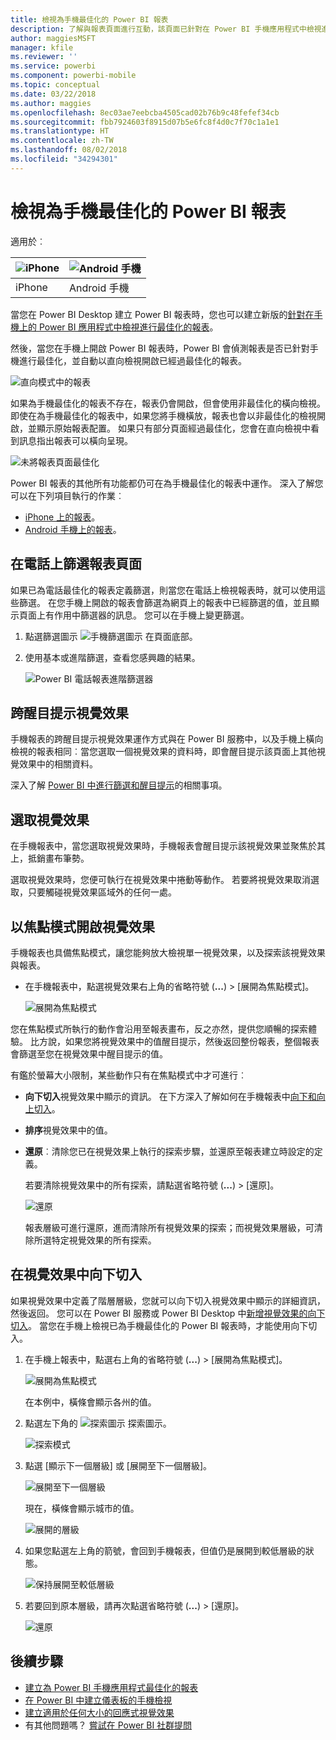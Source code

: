```yaml
---
title: 檢視為手機最佳化的 Power BI 報表
description: 了解與報表頁面進行互動，該頁面已針對在 Power BI 手機應用程式中檢視進行最佳化。
author: maggiesMSFT
manager: kfile
ms.reviewer: ''
ms.service: powerbi
ms.component: powerbi-mobile
ms.topic: conceptual
ms.date: 03/22/2018
ms.author: maggies
ms.openlocfilehash: 8ec03ae7eebcba4505cad02b76b9c48fefef34cb
ms.sourcegitcommit: fbb7924603f8915d07b5e6fc8f4d0c7f70c1a1e1
ms.translationtype: HT
ms.contentlocale: zh-TW
ms.lasthandoff: 08/02/2018
ms.locfileid: "34294301"
---
```

# <a name="view-power-bi-reports-optimized-for-your-phone"></a>檢視為手機最佳化的 Power BI 報表

適用於︰

| ![iPhone](media/mobile-apps-view-phone-report/ios-logo-40-px.png) | ![Android 手機](media/mobile-apps-view-phone-report/android-logo-40-px.png) |
|:--- |:--- |
| iPhone |Android 手機 |

當您在 Power BI Desktop 建立 Power BI 報表時，您也可以建立新版的[針對在手機上的 Power BI 應用程式中檢視進行最佳化的報表](desktop-create-phone-report.md)。

然後，當您在手機上開啟 Power BI 報表時，Power BI 會偵測報表是否已針對手機進行最佳化，並自動以直向檢視開啟已經過最佳化的報表。

![直向模式中的報表](media/mobile-apps-view-phone-report/07-power-bi-phone-report-portrait.png)

如果為手機最佳化的報表不存在，報表仍會開啟，但會使用非最佳化的橫向檢視。 即使在為手機最佳化的報表中，如果您將手機橫放，報表也會以非最佳化的檢視開啟，並顯示原始報表配置。 如果只有部分頁面經過最佳化，您會在直向檢視中看到訊息指出報表可以橫向呈現。

![未將報表頁面最佳化](media/mobile-apps-view-phone-report/06-power-bi-phone-report-page-not-optimized.png)

Power BI 報表的其他所有功能都仍可在為手機最佳化的報表中運作。 深入了解您可以在下列項目執行的作業︰

* [iPhone 上的報表](mobile-reports-in-the-mobile-apps.md)。 
* [Android 手機上的報表](mobile-reports-in-the-mobile-apps.md)。

## <a name="filter-the-report-page-on-a-phone"></a>在電話上篩選報表頁面
如果已為電話最佳化的報表定義篩選，則當您在電話上檢視報表時，就可以使用這些篩選。 在您手機上開啟的報表會篩選為網頁上的報表中已經篩選的值，並且顯示頁面上有作用中篩選器的訊息。 您可以在手機上變更篩選。

1. 點選篩選圖示 ![手機篩選圖示](media/mobile-apps-view-phone-report/power-bi-phone-filter-icon.png) 在頁面底部。 
2. 使用基本或進階篩選，查看您感興趣的結果。
   
    ![Power BI 電話報表進階篩選器](media/mobile-apps-view-phone-report/power-bi-iphone-advanced-filter-toronto.gif)

## <a name="cross-highlight-visuals"></a>跨醒目提示視覺效果
手機報表的跨醒目提示視覺效果運作方式與在 Power BI 服務中，以及手機上橫向檢視的報表相同︰當您選取一個視覺效果的資料時，即會醒目提示該頁面上其他視覺效果中的相關資料。

深入了解 [Power BI 中進行篩選和醒目提示](power-bi-reports-filters-and-highlighting.md)的相關事項。

## <a name="select-visuals"></a>選取視覺效果
在手機報表中，當您選取視覺效果時，手機報表會醒目提示該視覺效果並聚焦於其上，抵銷畫布筆勢。

選取視覺效果時，您便可執行在視覺效果中捲動等動作。 若要將視覺效果取消選取，只要觸碰視覺效果區域外的任何一處。

## <a name="open-visuals-in-focus-mode"></a>以焦點模式開啟視覺效果
手機報表也具備焦點模式，讓您能夠放大檢視單一視覺效果，以及探索該視覺效果與報表。

* 在手機報表中，點選視覺效果右上角的省略符號 (**...**) > [展開為焦點模式]。
  
    ![展開為焦點模式](media/mobile-apps-view-phone-report/power-bi-phone-report-focus-mode.png)

您在焦點模式所執行的動作會沿用至報表畫布，反之亦然，提供您順暢的探索體驗。 比方說，如果您將視覺效果中的值醒目提示，然後返回整份報表，整個報表會篩選至您在視覺效果中醒目提示的值。

有鑑於螢幕大小限制，某些動作只有在焦點模式中才可進行︰

* **向下切入**視覺效果中顯示的資訊。 在下方深入了解如何在手機報表中[向下和向上切入](mobile-apps-view-phone-report.md#drill-down-in-a-visual)。
* **排序**視覺效果中的值。
* **還原**︰清除您已在視覺效果上執行的探索步驟，並還原至報表建立時設定的定義。
  
    若要清除視覺效果中的所有探索，請點選省略符號 (**...**) > [還原]。
  
    ![還原](media/mobile-apps-view-phone-report/power-bi-phone-report-revert-levels.png)
  
    報表層級可進行還原，進而清除所有視覺效果的探索；而視覺效果層級，可清除所選特定視覺效果的所有探索。   

## <a name="drill-down-in-a-visual"></a>在視覺效果中向下切入
如果視覺效果中定義了階層層級，您就可以向下切入視覺效果中顯示的詳細資訊，然後返回。 您可以在 Power BI 服務或 Power BI Desktop 中[新增視覺效果的向下切入](power-bi-visualization-drill-down.md)。 當您在手機上檢視已為手機最佳化的 Power BI 報表時，才能使用向下切入。 

1. 在手機上報表中，點選右上角的省略符號 (**...**) > [展開為焦點模式]。
   
    ![展開為焦點模式](media/mobile-apps-view-phone-report/power-bi-phone-report-focus-mode.png)
   
    在本例中，橫條會顯示各州的值。
2. 點選左下角的 ![探索圖示](media/mobile-apps-view-phone-report/power-bi-phone-report-explore-icon.png) 探索圖示。
   
    ![探索模式](media/mobile-apps-view-phone-report/power-bi-phone-report-explore-mode.png)
3. 點選 [顯示下一個層級] 或 [展開至下一個層級]。
   
    ![展開至下一個層級](media/mobile-apps-view-phone-report/power-bi-phone-report-expand-levels.png)
   
    現在，橫條會顯示城市的值。
   
    ![展開的層級](media/mobile-apps-view-phone-report/power-bi-phone-report-expanded-levels.png)
4. 如果您點選左上角的箭號，會回到手機報表，但值仍是展開到較低層級的狀態。
   
    ![保持展開至較低層級](media/mobile-apps-view-phone-report/power-bi-back-to-phone-report-expanded-levels.png)
5. 若要回到原本層級，請再次點選省略符號 (**...**) > [還原]。
   
    ![還原](media/mobile-apps-view-phone-report/power-bi-phone-report-revert-levels.png)

## <a name="next-steps"></a>後續步驟
* [建立為 Power BI 手機應用程式最佳化的報表](desktop-create-phone-report.md)
* [在 Power BI 中建立儀表板的手機檢視](service-create-dashboard-mobile-phone-view.md)
* [建立適用於任何大小的回應式視覺效果](desktop-create-responsive-visuals.md)
* 有其他問題嗎？ [嘗試在 Power BI 社群提問](http://community.powerbi.com/)


